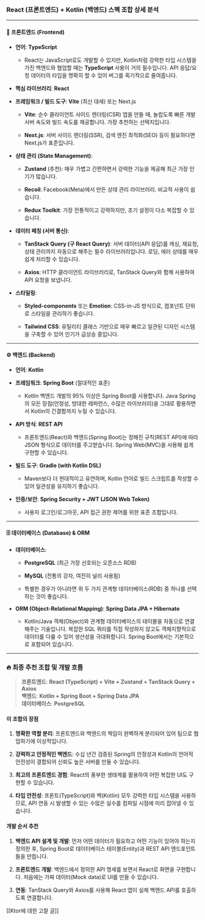 
### **React (프론트엔드) + Kotlin (백엔드) 스펙 조합 상세 분석**

---

#### 🎨 **프론트엔드 (Frontend)**

- **언어**: **TypeScript**
    
    - React는 JavaScript로도 개발할 수 있지만, Kotlin처럼 강력한 타입 시스템을 가진 백엔드와 협업할 때는 **TypeScript** 사용이 거의 필수입니다. API 응답/요청 데이터의 타입을 명확히 할 수 있어 버그를 획기적으로 줄여줍니다.
        
- **핵심 라이브러리**: **React**
    
- **프레임워크 / 빌드 도구**: **Vite** (최신 대세) 또는 Next.js
    
    - **Vite**: 순수 클라이언트 사이드 렌더링(CSR) 앱을 만들 때, 놀랍도록 빠른 개발 서버 속도와 빌드 속도를 제공합니다. 가장 추천하는 선택지입니다.
        
    - **Next.js**: 서버 사이드 렌더링(SSR), 검색 엔진 최적화(SEO) 등이 필요하다면 Next.js가 표준입니다.
        
- **상태 관리 (State Management)**:
    
    - **Zustand** (추천): 매우 가볍고 간편하면서 강력한 기능을 제공해 최근 가장 인기가 많습니다.
        
    - **Recoil**: Facebook(Meta)에서 만든 상태 관리 라이브러리. 비교적 사용이 쉽습니다.
        
    - **Redux Toolkit**: 가장 전통적이고 강력하지만, 초기 설정이 다소 복잡할 수 있습니다.
        
- **데이터 페칭 (서버 통신)**:
    
    - **TanStack Query (구 React Query)**: 서버 데이터(API 응답)를 캐싱, 재요청, 상태 관리까지 자동으로 해주는 필수 라이브러리입니다. 로딩, 에러 상태를 매우 쉽게 처리할 수 있습니다.
        
    - **Axios**: HTTP 클라이언트 라이브러리로, TanStack Query와 함께 사용하여 API 요청을 보냅니다.
        
- **스타일링**:
    
    - **Styled-components** 또는 **Emotion**: CSS-in-JS 방식으로, 컴포넌트 단위로 스타일을 관리하기 좋습니다.
        
    - **Tailwind CSS**: 유틸리티 클래스 기반으로 매우 빠르고 일관된 디자인 시스템을 구축할 수 있어 인기가 급상승 중입니다.
        

---

#### ⚙️ **백엔드 (Backend)**

- **언어**: **Kotlin**
    
- **프레임워크**: **Spring Boot** (절대적인 표준)
    
    - Kotlin 백엔드 개발의 95% 이상은 Spring Boot를 사용합니다. Java Spring의 모든 장점(안정성, 방대한 레퍼런스, 수많은 라이브러리)을 그대로 활용하면서 Kotlin의 간결함까지 누릴 수 있습니다.
        
- **API 방식**: **REST API**
    
    - 프론트엔드(React)와 백엔드(Spring Boot)는 정해진 규칙(REST API)에 따라 JSON 형식으로 데이터를 주고받습니다. Spring Web(MVC)을 사용해 쉽게 구현할 수 있습니다.
        
- **빌드 도구**: **Gradle (with Kotlin DSL)**
    
    - Maven보다 더 현대적이고 유연하며, Kotlin 언어로 빌드 스크립트를 작성할 수 있어 일관성을 유지하기 좋습니다.
        
- **인증/보안**: **Spring Security + JWT (JSON Web Token)**
    
    - 사용자 로그인/로그아웃, API 접근 권한 제어를 위한 표준 조합입니다.
        

---

#### 🗄️ **데이터베이스 (Database) & ORM**

- **데이터베이스**:
    
    - **PostgreSQL** (최근 가장 선호되는 오픈소스 RDB)
        
    - **MySQL** (전통의 강자, 여전히 널리 사용됨)
        
    - 특별한 경우가 아니라면 위 두 가지 관계형 데이터베이스(RDB) 중 하나를 선택하는 것이 좋습니다.
        
- **ORM (Object-Relational Mapping)**: **Spring Data JPA + Hibernate**
    
    - Kotlin/Java 객체(Object)와 관계형 데이터베이스의 테이블을 자동으로 연결해주는 기술입니다. 복잡한 SQL 쿼리를 직접 작성하지 않고도 객체지향적으로 데이터를 다룰 수 있어 생산성을 극대화합니다. Spring Boot에서는 기본적으로 포함되어 있습니다.
        

---

### 🔥 **최종 추천 조합 및 개발 흐름**

> **프론트엔드**: **React (TypeScript) + Vite + Zustand + TanStack Query + Axios**  
> **백엔드**: **Kotlin + Spring Boot + Spring Data JPA**  
> **데이터베이스**: **PostgreSQL**

#### **이 조합의 장점**

1. **명확한 역할 분리**: 프론트엔드와 백엔드의 책임이 완벽하게 분리되어 있어 팀으로 협업하기에 이상적입니다.
    
2. **강력하고 안정적인 백엔드**: 수십 년간 검증된 Spring의 안정성과 Kotlin의 언어적 안전성이 결합되어 신뢰도 높은 서버를 만들 수 있습니다.
    
3. **최고의 프론트엔드 경험**: React의 풍부한 생태계를 활용하여 어떤 복잡한 UI도 구현할 수 있습니다.
    
4. **타입 안전성**: 프론트(TypeScript)와 백(Kotlin) 모두 강력한 타입 시스템을 사용하므로, API 연동 시 발생할 수 있는 수많은 실수를 컴파일 시점에 미리 잡아낼 수 있습니다.
    

#### **개발 순서 추천**

1. **백엔드 API 설계 및 개발**: 먼저 어떤 데이터가 필요하고 어떤 기능이 있어야 하는지 정의한 후, Spring Boot로 데이터베이스 테이블(Entity)과 REST API 엔드포인트들을 만듭니다.
    
2. **프론트엔드 개발**: 백엔드에서 정의한 API 명세를 보면서 React로 화면을 구현합니다. 처음에는 가짜 데이터(Mock data)로 UI를 만들 수 있습니다.
    
3. **연동**: TanStack Query와 Axios를 사용해 React 앱이 실제 백엔드 API를 호출하도록 연결합니다.




[[Ktor에 대한 고찰 글]]
